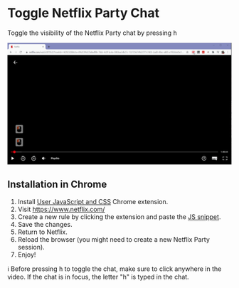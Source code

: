 # Toggle Netflix Party Chat

Toggle the visibility of the Netflix Party chat by pressing <kbd>h</kbd>

<div align="center">
  <img width="800px" src="demo.gif" />
</div>

## Installation in Chrome

1. Install [User JavaScript and CSS](https://chrome.google.com/webstore/detail/user-javascript-and-css/nbhcbdghjpllgmfilhnhkllmkecfmpld) Chrome extension.
2. Visit <https://www.netflix.com/>
3. Create a new rule by clicking the extension and paste the [JS snippet](./toggleNPChat.js).
4. Save the changes.
5. Return to Netflix.
6. Reload the browser (you might need to create a new Netflix Party session).
7. Enjoy!

ℹ Before pressing <kbd>h</kbd> to toggle the chat, make sure to click anywhere in the video. If the chat is in focus, the letter "h" is typed in the chat.